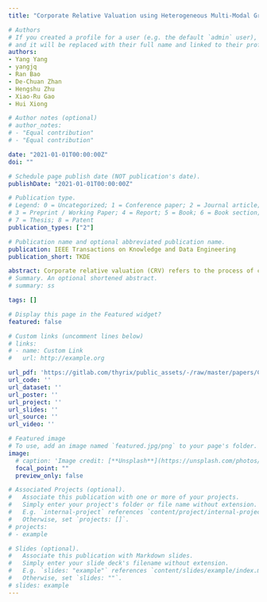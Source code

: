 ```yaml
---
title: "Corporate Relative Valuation using Heterogeneous Multi-Modal Graph Neural Network"

# Authors
# If you created a profile for a user (e.g. the default `admin` user), write the username (folder name) here 
# and it will be replaced with their full name and linked to their profile.
authors:
- Yang Yang
- yangjq
- Ran Bao
- De-Chuan Zhan
- Hengshu Zhu
- Xiao-Ru Gao
- Hui Xiong

# Author notes (optional)
# author_notes:
# - "Equal contribution"
# - "Equal contribution"

date: "2021-01-01T00:00:00Z"
doi: ""

# Schedule page publish date (NOT publication's date).
publishDate: "2021-01-01T00:00:00Z"

# Publication type.
# Legend: 0 = Uncategorized; 1 = Conference paper; 2 = Journal article;
# 3 = Preprint / Working Paper; 4 = Report; 5 = Book; 6 = Book section;
# 7 = Thesis; 8 = Patent
publication_types: ["2"]

# Publication name and optional abbreviated publication name.
publication: IEEE Transactions on Knowledge and Data Engineering
publication_short: TKDE

abstract: Corporate relative valuation (CRV) refers to the process of comparing a company's value from company products, core staff and other related information, so that we can assess the company's market value, which is critical for venture capital firms. Traditionally, relative valuation methods heavily rely on tedious and expensive human efforts, especially for non-publicly listed companies. However, the availability of information about company's invisible assets, such as patents, talent, and investors, enables a new paradigm for learning and evaluating corporate relative values automatically. Indeed, in this paper, we reveal that, if the companies and their core members are formed as a heterogeneous graph and the attributes of different nodes include semantically-rich multi-modal data, it is able to extract a latent embedding for each company. Along this line, we develop an end-to-end heterogeneous multi-modal graph neural network method, named HM<formula><tex>$^2$</tex></formula>. Specifically, HM<formula><tex>$^2$</tex></formula> firstly perform the representation learning for heterogeneous neighbors of input company by taking relationships among nodes into consideration, which aggregates node attributes via linkage-aware multi-head attention mechanism, rather than multi-instance based methods. Then, HM<formula><tex>$^2$</tex></formula> adopts the self-attention network to aggregate different modal embeddings for final prediction, and employs dynamic triplet loss with embeddings of competitors as the constraint.
# Summary. An optional shortened abstract.
# summary: ss

tags: []

# Display this page in the Featured widget?
featured: false

# Custom links (uncomment lines below)
# links:
# - name: Custom Link
#   url: http://example.org

url_pdf: 'https://gitlab.com/thyrix/public_assets/-/raw/master/papers/Corporate_Relative_Valuation_using_Heterogeneous_Multi-Modal_Graph_Neural_Network.pdf?inline=false'
url_code: ''
url_dataset: ''
url_poster: ''
url_project: ''
url_slides: ''
url_source: ''
url_video: ''

# Featured image
# To use, add an image named `featured.jpg/png` to your page's folder. 
image:
  # caption: 'Image credit: [**Unsplash**](https://unsplash.com/photos/pLCdAaMFLTE)'
  focal_point: ""
  preview_only: false

# Associated Projects (optional).
#   Associate this publication with one or more of your projects.
#   Simply enter your project's folder or file name without extension.
#   E.g. `internal-project` references `content/project/internal-project/index.md`.
#   Otherwise, set `projects: []`.
# projects:
# - example

# Slides (optional).
#   Associate this publication with Markdown slides.
#   Simply enter your slide deck's filename without extension.
#   E.g. `slides: "example"` references `content/slides/example/index.md`.
#   Otherwise, set `slides: ""`.
# slides: example
---
```

<!-- 
{{% callout note %}}
Click the *Cite* button above to demo the feature to enable visitors to import publication metadata into their reference management software.
{{% /callout %}}

{{% callout note %}}
Create your slides in Markdown - click the *Slides* button to check out the example.
{{% /callout %}} -->

<!-- Supplementary notes can be added here, including [code, math, and images](https://wowchemy.com/docs/writing-markdown-latex/). -->
